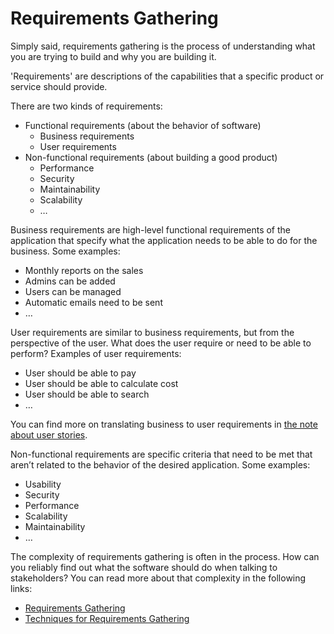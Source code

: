 # Requirements Gathering

Simply said, requirements gathering is the process of understanding what you are trying to build and why you are building it.

'Requirements' are descriptions of the capabilities that a specific product or service should provide.

There are two kinds of requirements:

* Functional requirements (about the behavior of software)
    * Business requirements
    * User requirements
* Non-functional requirements (about building a good product)
    * Performance
    * Security
    * Maintainability
    * Scalability
    * …

Business requirements are high-level functional requirements of the application that specify what the application needs to be able to do for the business. Some examples:

* Monthly reports on the sales
* Admins can be added
* Users can be managed
* Automatic emails need to be sent
* …

User requirements are similar to business requirements, but from the perspective of the user. What does the user require or need to be able to perform? Examples of user requirements:

* User should be able to pay
* User should be able to calculate cost
* User should be able to search
* …

You can find more on translating business to user requirements in [the note about user stories](./3%20-%20writing%20user%20stories.md).

Non-functional requirements are specific criteria that need to be met that aren’t related to the behavior of the desired application. Some examples:

* Usability
* Security
* Performance
* Scalability
* Maintainability
* …

The complexity of requirements gathering is often in the process. How can you reliably find out what the software should do when talking to stakeholders? You can read more about that complexity in the following links:

* [Requirements Gathering](https://activecollab.com/blog/project-management/requirement-gathering-process)
* [Techniques for Requirements Gathering](https://www.jamasoftware.com/requirements-management-guide/requirements-gathering-and-management-processes/11-requirements-gathering-techniques-for-agile-product-teams/)
